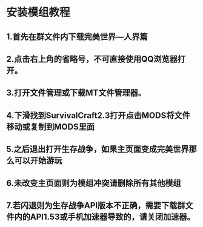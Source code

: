 # 安装模组教程
## 1.首先在群文件内下载完美世界—人界篇
## 2.点击右上角的省略号，不可直接使用QQ浏览器打开。
## 3.打开文件管理或下载MT文件管理器。
## 4.下滑找到SurvivalCraft2.3打开点击MODS将文件移动或复制到MODS里面
## 5.之后退出打开生存战争，如果主页面变成完美世界那么可以开始游玩
## 6.未改变主页面则为模组冲突请删除所有其他模组
## 7.若闪退则为生存战争API版本不正确，需要下载群文件内的API1.53或手机加速器导致的，请关闭加速器。